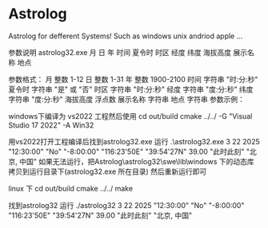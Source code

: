 # Astrolog
 Astrolog for defferent Systems! Such as windows unix andriod apple ...

参数说明
astrolog32.exe 月 日 年 时间 夏令时 时区 经度 纬度 海拔高度 展示名称 地点

参数格式：
月              整数 1-12
日              整数 1-31
年              整数 1900-2100
时间            字符串 "时:分:秒"
夏令时          字符串 "是" 或 "否"
时区            字符串 "时:分:秒"
经度            字符串 "度:分:秒"
纬度            字符串 "度:分:秒"
海拔高度        浮点数
展示名称        字符串
地点            字符串
参数示例：


windows下编译为 vs2022 工程然后使用
cd out/build
cmake ../../ -G "Visual Studio 17 2022" -A Win32


用vs2022打开工程编译后找到astrolog32.exe 运行
 .\astrolog32.exe 3 22 2025 "12:30:00" "No" "-8:00:00" "116:23'50E" "39:54'27N" 39.00 "此时此刻" "北京, 中国" 
如果无法运行，把Astrolog\astrolog32\swe\lib\windows 下的动态库拷贝到运行目录下(astrolog32.exe 所在目录) 然后重新运行即可

linux 下 
cd out/build
cmake ../../
make

找到astrolog32 运行
./astrolog32 3 22 2025 "12:30:00" "No" "-8:00:00" "116:23'50E" "39:54'27N" 39.00 "此时此刻" "北京, 中国" 
